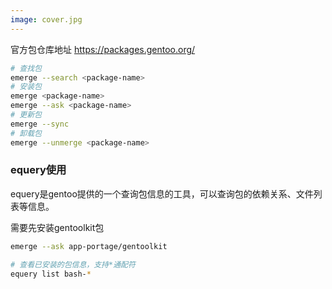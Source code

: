 ```yaml
---
image: cover.jpg
---
```


官方包仓库地址
https://packages.gentoo.org/

```bash
# 查找包
emerge --search <package-name>
# 安装包
emerge <package-name>
emerge --ask <package-name>
# 更新包
emerge --sync
# 卸载包
emerge --unmerge <package-name>
```

### equery使用

equery是gentoo提供的一个查询包信息的工具，可以查询包的依赖关系、文件列表等信息。

需要先安装gentoolkit包

```bash
emerge --ask app-portage/gentoolkit
```

```bash
# 查看已安装的包信息，支持*通配符
equery list bash-*
```